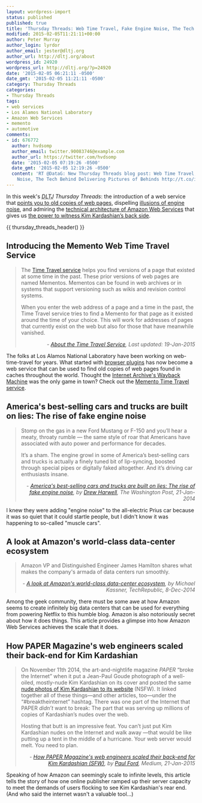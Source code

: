 ```yaml
---
layout: wordpress-import
status: published
published: true
title: 'Thursday Threads: Web Time Travel, Fake Engine Noise, The Tech Behind Delivering Pictures of Behinds'
modified: 2015-02-05T11:21:11+00:00
author: Peter Murray
author_login: lyrdor
author_email: jester@dltj.org
author_url: http://dltj.org/about
wordpress_id: 24920
wordpress_url: http://dltj.org/?p=24920
date: '2015-02-05 06:21:11 -0500'
date_gmt: '2015-02-05 11:21:11 -0500'
category: Thursday Threads
categories:
- Thursday Threads
tags:
- web services
- Los Alamos National Laboratory
- Amazon Web Services
- memento
- automotive
comments:
- id: 676772
  author: hvdsomp
  author_email: twitter.90083746@example.com
  author_url: https://twitter.com/hvdsomp
  date: '2015-02-05 07:19:26 -0500'
  date_gmt: '2015-02-05 12:19:26 -0500'
  content: 'RT @DataG: New Thursday Threads blog post: Web Time Travel, Fake Engine
    Noise, The Tech Behind Delivering Pictures of Behinds http://t.co/i&hellip;'
---
```


<p>In this week's <i><acronym title="Disruptive Library Technology Jester">DLTJ</acronym> Thursday Threads</i>: the introduction of a web service that <a href="/article/thursday-threads-2015w05/#p24920-memento">points you to old copies of web pages</a>, dispelling <a href="/article/thursday-threads-2015w05/#p24920-fake-engine-noise">illusions of engine noise</a>, and admiring the <a href="/article/thursday-threads-2015w05/#p24920-aws">technical architecture of Amazon Web Services</a> that gives us <a href="/article/thursday-threads-2015w05/#p24920-web-scale">the power to witness Kim Kardashian&rsquo;s back side</a>.</p>
{{ thursday_threads_header() }}
<h2 id="p24920-memento">Introducing the Memento Web Time Travel Service</h2>
<blockquote><p>The <a href="http://timetravel.mementoweb.org/" title="Time Travel">Time Travel service</a> helps you find versions of a page that existed at some time in the past.  These prior versions of web pages are named Mementos. Mementos can be found in web archives or in systems that support versioning such as wikis and revision control systems. </p>
<p>When you enter the web address of a page and a time in the past, the Time Travel service tries to find a Memento for that page as it existed around the time of your choice. This will work for addresses of pages that currently exist on the web but also for those that have meanwhile vanished.
<div style="text-align: right; width: 100%;"><cite>- <a href="http://timetravel.mementoweb.org/about/" title="About Time Travel">About the Time Travel Service</a>, Last updated: 19-Jan-2015</cite></div>
</blockquote>
<p>The folks at Los Alamos National Laboratory have been working on web-time-travel for years.  What started with <a href="http://www.mementoweb.org/demo/" title="Memento Demos">browser plugins</a> has now become a web service that can be used to find old copies of web pages found in caches throughout the world.  Thought the <a href="https://archive.org/web/">Internet Archive's Wayback Machine</a> was the only game in town?  Check out the <a href="http://timetravel.mementoweb.org/" title="Time Travel">Memento Time Travel service</a>.</p>
<h2 id="p24920-fake-engine-noise">America's best-selling cars and trucks are built on lies: The rise of fake engine noise</h2>
<blockquote><p>Stomp on the gas in a new Ford Mustang or F-150 and you&rsquo;ll hear a meaty, throaty rumble &mdash; the same style of roar that Americans have associated with auto power and performance for decades.</p>
<p>It&rsquo;s a sham. The engine growl in some of America&rsquo;s best-selling cars and trucks is actually a finely tuned bit of lip-syncing, boosted through special pipes or digitally faked altogether. And it&rsquo;s driving car enthusiasts insane.
<div style="text-align: right; width: 100%;"><cite>- <a href="http://www.washingtonpost.com/business/economy/americas-best-selling-cars-and-trucks-are-built-on-lies-the-rise-of-fake-engine-noise/2015/01/21/6db09a10-a0ba-11e4-b146-577832eafcb4_story.html" title="America's best-selling cars and trucks are built on lies: The rise of fake engine noise">America's best-selling cars and trucks are built on lies: The rise of fake engine noise</a>, by <a href="http://www.washingtonpost.com/people/drew-harwell" title="Drew Harwell - The Washington Post">Drew Harwell</a>, The Washington Post, 21-Jan-2014</cite></div>
</blockquote>
<p>I knew they were adding "engine noise" to the all-electric Prius car because it was so quiet that it could startle people, but I didn't know it was happening to so-called "muscle cars".</p>
<h2 id="p24920-aws">A look at Amazon's world-class data-center ecosystem</h2>
<blockquote><p>Amazon VP and Distinguished Engineer James Hamilton shares what makes the company's armada of data centers run smoothly.
<div style="text-align: right; width: 100%;"><cite>- <a href="http://www.techrepublic.com/article/a-look-at-amazons-world-class-data-center-ecosystem/" title="A look at Amazon's world-class data-center ecosystem | TechRepublic">A look at Amazon's world-class data-center ecosystem</a>, by Michael Kassner, TechRepublic, 8-Dec-2014</cite></div>
</blockquote>
<p>Among the geek community, there must be some awe at how Amazon seems to create infinitely big data centers that can be used for everything from powering Netflix to this humble blog.  Amazon is also notoriously secret about how it does things.  This article provides a glimpse into how Amazon Web Services achieves the scale that it does.</p>
<h2 id="p24920-web-scale">How PAPER Magazine's web engineers scaled their back-end for Kim Kardashian</h2>
<blockquote><p>On November 11th 2014, the art-and-nightlife magazine <em>PAPER</em> &ldquo;broke the Internet&rdquo; when it put a Jean-Paul Goude photograph of a well-oiled, mostly-nude Kim Kardashian on its cover and posted the same <a target="_blank" href="http://www.papermag.com/tag/Break%20The%20Internet#" title="PAPERMAG">nude photos of Kim Kardashian to its website</a> (NSFW). It linked together all of these things&mdash;and other articles, too&mdash;under the &ldquo;#breaktheinternet&rdquo; hashtag. There was one part of the Internet that PAPER <em>didn&rsquo;t</em> want to break: The part that was serving up millions of copies of Kardashian&rsquo;s nudes over the web.</p>
<p>Hosting that butt is an impressive feat. You can&rsquo;t just put Kim Kardashian nudes on the Internet and walk away &mdash;that would be like putting up a tent in the middle of a hurricane. Your web server would melt. You need to plan.</p>
<div style="text-align: right; width: 100%;"><cite>- <a href="https://medium.com/message/how-paper-magazines-web-engineers-scaled-kim-kardashians-back-end-sfw-6367f8d37688">How PAPER Magazine's web engineers scaled their back-end for Kim Kardashian (SFW)</a>, by <a href="https://medium.com/@ftrain">Paul Ford</a>, Medium, 21-Jan-2015</cite></div>
</blockquote>
<p>Speaking of how Amazon can seemingly scale to infinite levels, this article tells the story of how one online publisher ramped up their server capacity to meet the demands of users flocking to see Kim Kardashian's rear end.  (And who said the internet wasn't a valuable tool...)</p>
